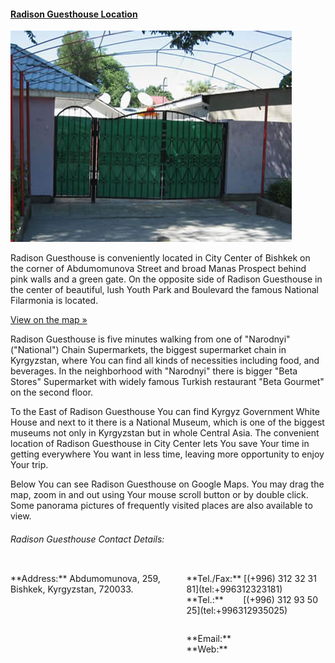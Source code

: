 #### [Radison Guesthouse Location](/location "Radison Guesthouse Location")

![Radison Guesthouse in Kyrgyzstan!](/img/gate.jpeg "Radison Guesthouse in Kyrgyzstan!")

Radison Guesthouse is conveniently located in City Center of Bishkek on the corner of Abdumomunova Street and broad Manas Prospect behind pink walls and a green gate. On the opposite side of Radison Guesthouse in the center of beautiful, lush Youth Park and Boulevard the famous National Filarmonia is located.

<a href="/location" class="more small button">View on the map »</a>

Radison Guesthouse is five minutes walking from one of "Narodnyi" ("National") Chain Supermarkets, the biggest supermarket chain in Kyrgyzstan, where You can find all kinds of necessities including food, and beverages. In the neighborhood with "Narodnyi" there is bigger "Beta Stores" Supermarket with widely famous Turkish restaurant "Beta Gourmet" on the second floor.

To the East of Radison Guesthouse You can find Kyrgyz Government White House and next to it there is a National Museum, which is one of the biggest museums not only in Kyrgyzstan but in whole Central Asia. The convenient location of Radison Guesthouse in City Center lets You save Your time in getting everywhere You want in less time, leaving more opportunity to enjoy Your trip.

Below You can see Radison Guesthouse on Google Maps. You may drag the map, zoom in and out using Your mouse scroll button or by double click. Some panorama pictures of frequently visited places are also available to view.

###### Radison Guesthouse Contact Details:

<div class="panel callout twelve columns">
	<div class="row">
		<div class="twelve columns">
            <p>**Address:** Abdumomunova, 259, Bishkek, Kyrgyzstan, 720033.</p>
		</div>
	</div>
	<div class="row">
        <div class="six columns">
            <p>**Tel./Fax:** [(+996) 312 32 31 81](tel:+996312323181)<br>
                **Tel.:**&nbsp;&nbsp;&nbsp;&nbsp;&nbsp;&nbsp;&nbsp;&nbsp;[(+996) 312 93 50 25](tel:+996312935025)</p>
        </div>
        <div class="six columns">
            <p>**Email:** <radison@radisonhouse.com><br>
            **Web:**&nbsp;&nbsp;&nbsp;<http://radisonhouse.com></p>
        </div>
    </div>
</div>